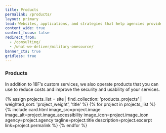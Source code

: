```yaml
---
title: Products
permalink: /products/
layout: primary
lead: Websites, applications, and strategies that help agencies provide excellent value to the public.
content_wide: true
content_focus: false
redirect_from:
  - /consulting/
  - /what-we-deliver/military-onesource/
banner_cta: true
gridless: true
---
```

<div class="usa-grid">
  <section class="usa-section">
    <div class="usa-width-two-thirds">
    <h3> Products </h3>
     <p>In addition to 18F’s custom services, we also operate products that you can use to reduce costs and improve the security and usability of your services.</p>
   </div>
 </section>
</div>

<div class="usa-grid">
  <section class="usa-section">
    <div class="usa-section-bottom">
      <div class="usa-flex usa-flex-wrap">
        {% assign projects_list = site | find_collection: 'products_projects' | weighted_sort: 'project_weight', 'title' %}
        {% for project in projects_list %}
          {% include card.html
           image_src=project.image
           image_alt=project.image_accessibility
           image_icon=project.image_icon
           agency=project.agency
           tagline=project.title
           description=project.excerpt
           link=project.permalink
          %}
        {% endfor %}
      </div>
    </div>
  </section>
</div>